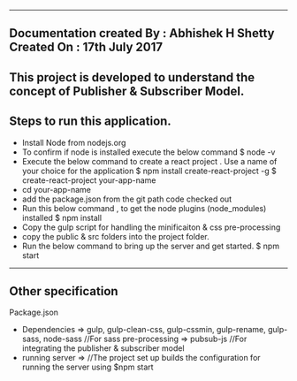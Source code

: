 -------------------------------------------------------------------------------------------------------------------------------------
Documentation created By : Abhishek H Shetty
Created On : 17th July 2017
-------------------------------------------------------------------------------------------------------------------------------------

This project is developed to understand the concept of Publisher & Subscriber Model.
-------------------------------------------------------------------------------------------------------------------------------------
Steps to run this application.
-------------------------------------------------------------------------------------------------------------------------------------
- Install Node from nodejs.org
- To confirm if node is installed execute the below command
  $ node -v
- Execute the below command to create a react project . Use a name of your choice for the application
  $ npm install create-react-project -g
  $ create-react-project your-app-name
- cd your-app-name
- add the package.json from the git path code checked out
- Run this below command , to get the node plugins (node_modules) installed
  $ npm install
- Copy the gulp script for handling the minificaiton & css pre-processing  
- copy the public & src folders into the project folder.
- Run the below command to bring up the server and get started.
  $ npm start

-------------------------------------------------------------------------------------------------------------------------------------
Other specification
-------------------------------------------------------------------------------------------------------------------------------------
Package.json
- Dependencies => gulp, gulp-clean-css, gulp-cssmin, gulp-rename, gulp-sass, node-sass //For sass pre-processing
               => pubsub-js //For integrating the publisher & subscriber model
- running server => //The project set up builds the configuration for running the server using
              $npm start
